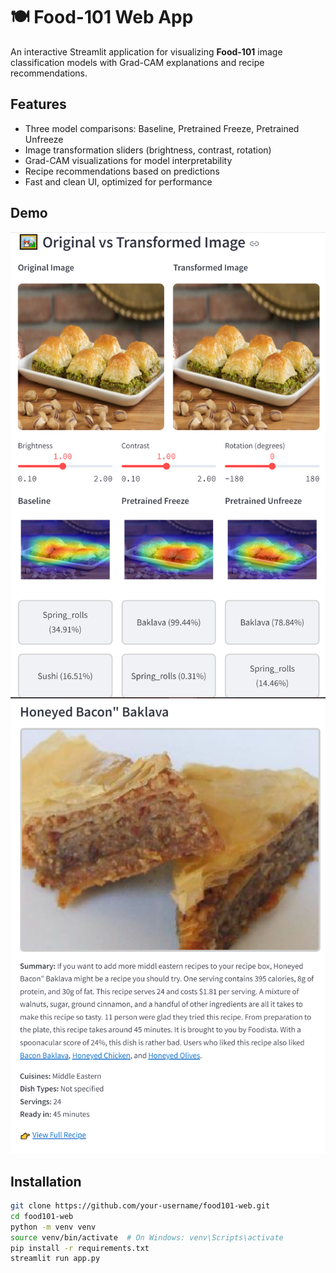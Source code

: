 # 🍽️ Food-101 Web App

An interactive Streamlit application for visualizing **Food-101** image classification models with Grad-CAM explanations and recipe recommendations.

## Features

- Three model comparisons: Baseline, Pretrained Freeze, Pretrained Unfreeze
- Image transformation sliders (brightness, contrast, rotation)
- Grad-CAM visualizations for model interpretability
- Recipe recommendations based on predictions
- Fast and clean UI, optimized for performance

## Demo

![Predicted Image](assets/predictedImage.png)
![API Recipe](assets/API-Recipe.png)

## Installation

```bash
git clone https://github.com/your-username/food101-web.git
cd food101-web
python -m venv venv
source venv/bin/activate  # On Windows: venv\Scripts\activate
pip install -r requirements.txt
streamlit run app.py

